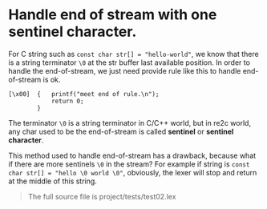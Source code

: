 # <a id="HandleEofOne">Handle end of stream with one sentinel character.</a>

For C string such as `const char str[] = "hello-world"`, we know that there is a string terminator `\0` at the str buffer last available position. In order to handle the end-of-stream, we just need provide rule like this to handle end-of-stream is ok.
```
[\x00]  {   printf("meet end of rule.\n");
            return 0;
        }
```
The terminator `\0` is a string terminator in C/C++ world, but in re2c world, any char used to be the end-of-stream is called **sentinel** or **sentinel character**.  

This method used to handle end-of-stream has a drawback, because what if there are more sentinels `\0` in the stream? For example if string is `const char str[] = "hello \0 world \0"`, obviously, the lexer will stop and return at the middle of this string.

 > The full source file is project/tests/test02.lex 
